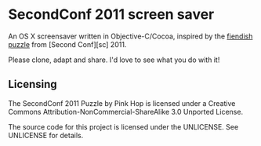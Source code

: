 # SecondConf 2011 screen saver

An OS X screensaver written in Objective-C/Cocoa, inspired by the [fiendish puzzle][puzzle]
from [Second Conf][sc] 2011.

Please clone, adapt and share. I'd love to see what you do with it!

## Licensing

The SecondConf 2011 Puzzle by Pink Hop is licensed under a Creative Commons 
Attribution-NonCommercial-ShareAlike 3.0 Unported License.

The source code for this project is licensed under the UNLICENSE. See
UNLICENSE for details.

[puzzle]: http://cdn.secondconf.com/2011/puzzle/SecondConf-2011-Puzzle.pdf
[sc2011]: http://www.secondconf.com/